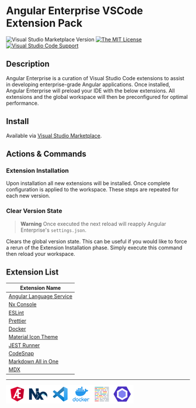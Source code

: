 # Angular Enterprise VSCode Extension Pack

![Visual Studio Marketplace Version](https://img.shields.io/visual-studio-marketplace/v/philipgriffin.angular-enterprise?color=green&style=flat-square)
[![The MIT License](https://img.shields.io/badge/license-MIT-orange.svg?color=blue&style=flat-square)](http://opensource.org/licenses/MIT)
[![Visual Studio Code Support](https://img.shields.io/badge/Visual%20Studio%20Code-%5E1.73.0-blue?style=flat-square&logo=visualstudiocode)](https://code.visualstudio.com)

## Description

Angular Enterprise is a curation of Visual Studio Code extensions to assist in developing enterprise-grade Angular applications. Once installed, Angular Enterprise will preload your IDE with the below extensions. All extensions and the global workspace will then be preconfigured for optimal performance.

## Install

Available via [Visual Studio Marketplace](https://marketplace.visualstudio.com/items?itemName=philipgriffin.angular-enterprise&ssr=false#overview).

## Actions & Commands

### Extension Installation

Upon installation all new extensions will be installed. Once complete configuration is applied to the workspace. These steps are repeated for each new version.

### Clear Version State

> **Warning**
> Once executed the next reload will reapply Angular Enterprise's `settings.json`.

Clears the global version state. This can be useful if you would like to force a rerun of the Extension Installation phase. Simply execute this command then reload your workspace.

## Extension List

| Extension Name                                                                                        |
| ----------------------------------------------------------------------------------------------------- |
| [Angular Language Service](https://marketplace.visualstudio.com/items?itemName=Angular.ng-template)   |
| [Nx Console](https://marketplace.visualstudio.com/items?itemName=nrwl.angular-console)                |
| [ESLint](https://marketplace.visualstudio.com/items?itemName=dbaeumer.vscode-eslint)                  |
| [Prettier](https://marketplace.visualstudio.com/items?itemName=esbenp.prettier-vscode)                |
| [Docker](https://marketplace.visualstudio.com/items?itemName=ms-azuretools.vscode-docker)             |
| [Material Icon Theme](https://marketplace.visualstudio.com/items?itemName=PKief.material-icon-theme)  |
| [JEST Runner](https://marketplace.visualstudio.com/items?itemName=firsttris.vscode-jest-runner)       |
| [CodeSnap](https://marketplace.visualstudio.com/items?itemName=adpyke.codesnap)                       |
| [Markdown All in One](https://marketplace.visualstudio.com/items?itemName=yzhang.markdown-all-in-one) |
| [MDX](https://marketplace.visualstudio.com/items?itemName=unifiedjs.vscode-mdx)                       |

---

<img src='./logo-banner.png' width="350">
